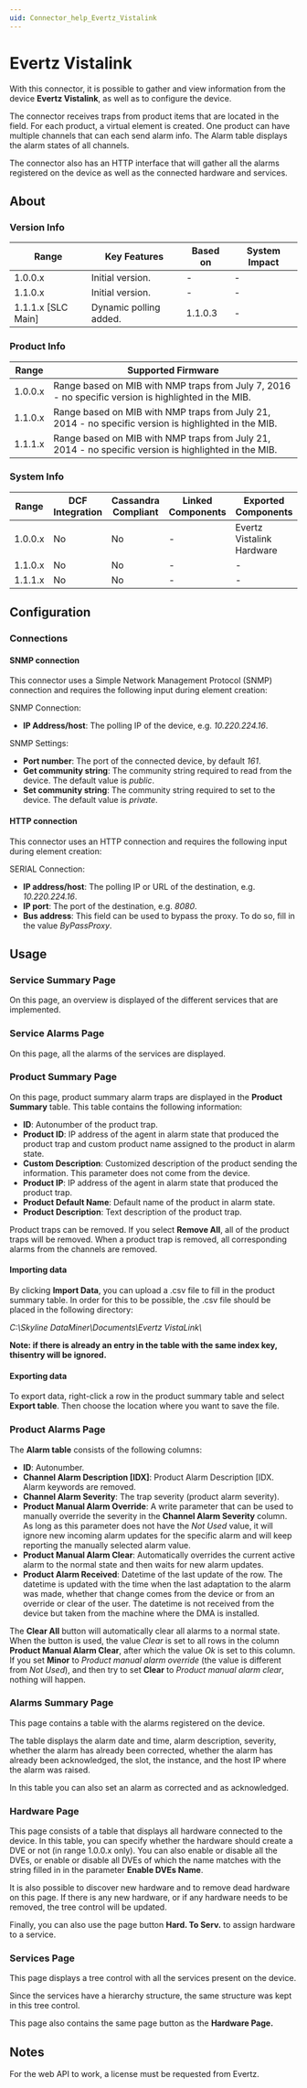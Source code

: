 ```yaml
---
uid: Connector_help_Evertz_Vistalink
---
```


# Evertz Vistalink

With this connector, it is possible to gather and view information from the device **Evertz Vistalink**, as well as to configure the device.

The connector receives traps from product items that are located in the field. For each product, a virtual element is created. One product can have multiple channels that can each send alarm info. The Alarm table displays the alarm states of all channels.

The connector also has an HTTP interface that will gather all the alarms registered on the device as well as the connected hardware and services.

## About

### Version Info

| **Range**            | **Key Features**       | **Based on** | **System Impact** |
|----------------------|------------------------|--------------|-------------------|
| 1.0.0.x              | Initial version.       | \-           | \-                |
| 1.1.0.x              | Initial version.       | \-           | \-                |
| 1.1.1.x \[SLC Main\] | Dynamic polling added. | 1.1.0.3      | \-                |

### Product Info

| **Range** | **Supported Firmware**                                                                                |
|-----------|-------------------------------------------------------------------------------------------------------|
| 1.0.0.x   | Range based on MIB with NMP traps from July 7, 2016 - no specific version is highlighted in the MIB.  |
| 1.1.0.x   | Range based on MIB with NMP traps from July 21, 2014 - no specific version is highlighted in the MIB. |
| 1.1.1.x   | Range based on MIB with NMP traps from July 21, 2014 - no specific version is highlighted in the MIB. |

### System Info

| **Range** | **DCF Integration** | **Cassandra Compliant** | **Linked Components** | **Exported Components**   |
|-----------|---------------------|-------------------------|-----------------------|---------------------------|
| 1.0.0.x   | No                  | No                      | \-                    | Evertz Vistalink Hardware |
| 1.1.0.x   | No                  | No                      | \-                    | \-                        |
| 1.1.1.x   | No                  | No                      | \-                    | \-                        |

## Configuration

### Connections

#### SNMP connection

This connector uses a Simple Network Management Protocol (SNMP) connection and requires the following input during element creation:

SNMP Connection:

- **IP Address/host**: The polling IP of the device, e.g. *10.220.224.16*.

SNMP Settings:

- **Port number**: The port of the connected device, by default *161*.
- **Get community string**: The community string required to read from the device. The default value is *public*.
- **Set community string**: The community string required to set to the device. The default value is *private*.

#### HTTP connection

This connector uses an HTTP connection and requires the following input during element creation:

SERIAL Connection:

- **IP address/host**: The polling IP or URL of the destination, e.g. *10.220.224.16*.
- **IP port**: The port of the destination, e.g. *8080*.
- **Bus address**: This field can be used to bypass the proxy. To do so, fill in the value *ByPassProxy*.

## Usage

### Service Summary Page

On this page, an overview is displayed of the different services that are implemented.

### Service Alarms Page

On this page, all the alarms of the services are displayed.

### Product Summary Page

On this page, product summary alarm traps are displayed in the **Product Summary** table. This table contains the following information:

- **ID**: Autonumber of the product trap.
- **Product ID**: IP address of the agent in alarm state that produced the product trap and custom product name assigned to the product in alarm state.
- **Custom Description**: Customized description of the product sending the information. This parameter does not come from the device.
- **Product IP**: IP address of the agent in alarm state that produced the product trap.
- **Product Default Name**: Default name of the product in alarm state.
- **Product Description**: Text description of the product trap.

Product traps can be removed. If you select **Remove All**, all of the product traps will be removed. When a product trap is removed, all corresponding alarms from the channels are removed.

#### Importing data

By clicking **Import Data**, you can upload a .csv file to fill in the product summary table. In order for this to be possible, the .csv file should be placed in the following directory:

*C:\Skyline DataMiner\Documents\Evertz VistaLink\\*

**Note: if there is already an entry in the table with the same index key,** **thisentry will be ignored.**

#### Exporting data

To export data, right-click a row in the product summary table and select **Export table**. Then choose the location where you want to save the file.

### Product Alarms Page

The **Alarm table** consists of the following columns:

- **ID**: Autonumber.
- **Channel Alarm Description \[IDX\]**: Product Alarm Description \[IDX. Alarm keywords are removed.
- **Channel Alarm Severity**: The trap severity (product alarm severity).
- **Product Manual Alarm Override**: A write parameter that can be used to manually override the severity in the **Channel Alarm Severity** column. As long as this parameter does not have the *Not Used* value, it will ignore new incoming alarm updates for the specific alarm and will keep reporting the manually selected alarm value.
- **Product Manual Alarm Clear**: Automatically overrides the current active alarm to the normal state and then waits for new alarm updates.
- **Product Alarm Received**: Datetime of the last update of the row. The datetime is updated with the time when the last adaptation to the alarm was made, whether that change comes from the device or from an override or clear of the user. The datetime is not received from the device but taken from the machine where the DMA is installed.

The **Clear All** button will automatically clear all alarms to a normal state. When the button is used, the value *Clear* is set to all rows in the column **Product Manual Alarm Clear**, after which the value *Ok* is set to this column. If you set **Minor** to *Product manual alarm override* (the value is different from *Not Used*), and then try to set **Clear** to *Product manual alarm clear*, nothing will happen.

### Alarms Summary Page

This page contains a table with the alarms registered on the device.

The table displays the alarm date and time, alarm description, severity, whether the alarm has already been corrected, whether the alarm has already been acknowledged, the slot, the instance, and the host IP where the alarm was raised.

In this table you can also set an alarm as corrected and as acknowledged.

### Hardware Page

This page consists of a table that displays all hardware connected to the device. In this table, you can specify whether the hardware should create a DVE or not (in range 1.0.0.x only). You can also enable or disable all the DVEs, or enable or disable all DVEs of which the name matches with the string filled in in the parameter **Enable DVEs Name**.

It is also possible to discover new hardware and to remove dead hardware on this page. If there is any new hardware, or if any hardware needs to be removed, the tree control will be updated.

Finally, you can also use the page button **Hard. To Serv.** to assign hardware to a service.

### Services Page

This page displays a tree control with all the services present on the device.

Since the services have a hierarchy structure, the same structure was kept in this tree control.

This page also contains the same page button as the **Hardware Page.**

## Notes

For the web API to work, a license must be requested from Evertz.
